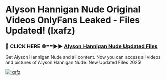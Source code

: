 # Alyson Hannigan Nude Original Videos 0nlyFans Leaked - Files Updated! (lxafz)

<h3>🔴 CLICK HERE 🌐==►► <a href="https://tinyurl.com/4mcuefdz" rel="nofollow">Alyson Hannigan Nude Updated Files</a></h3>

Get Alyson Hannigan Nude and all content. Now you can access all videos and pictures of Alyson Hannigan Nude. New Updated Files 2025!

[![lxafz](https://i.imgur.com/StAQSOY.gif)](https://tinyurl.com/4mcuefdz)

